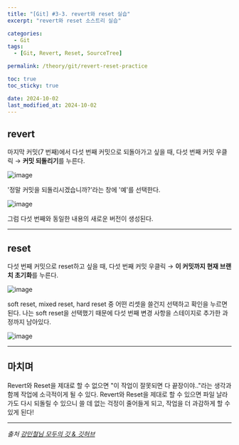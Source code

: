 ```yaml
---
title: "[Git] #3-3. revert와 reset 실습"
excerpt: "revert와 reset 소스트리 실습"

categories:
  - Git
tags:
  - [Git, Revert, Reset, SourceTree]

permalink: /theory/git/revert-reset-practice

toc: true
toc_sticky: true

date: 2024-10-02
last_modified_at: 2024-10-02
---
```


## revert

마지막 커밋(7 번째)에서 다섯 번째 커밋으로 되돌아가고 싶을 때, 다섯 번째 커밋 우클릭 → **커밋 되돌리기**를 누른다. 

![image](https://github.com/user-attachments/assets/f9a07564-3541-4c67-bac1-c41946172a7c)

'정말 커밋을 되돌리시겠습니까?'라는 창에 '예'를 선택한다.

![image](https://github.com/user-attachments/assets/68917d7a-e8f3-4700-83f3-6f9c978c354d)


그럼 다섯 번째와 동일한 내용의 새로운 버전이 생성된다.

---

## reset

다섯 번째 커밋으로 reset하고 싶을 때, 다섯 번째 커밋 우클릭 → **이 커밋까지 현재 브랜치 초기화**를 누른다.

![image](https://github.com/user-attachments/assets/68ff094e-edc1-4b42-a886-4f377b33c650)

soft reset, mixed reset, hard reset 중 어떤 리셋을 쓸건지 선택하고 확인을 누르면 된다. 나는 soft reset을 선택했기 때문에 다섯 번째 변경 사항을 스테이지로 추가한 과정까지 남아있다.

![image](https://github.com/user-attachments/assets/253748d7-36cd-4cdd-aac2-ab50ccd979b3)

---

## 마치며

Revert와 Reset을 제대로 할 수 없으면 "이 작업이 잘못되면 다 끝장이야.."라는 생각과 함께 작업에 소극적이게 될 수 있다. Revert와 Reset을 제대로 할 수 있으면 파일 날라가도 다시 되돌릴 수 있으니 쓸 데 없는 걱정이 줄어들게 되고, 작업을 더 과감하게 할 수 있게 된다!

--- 

*출처*
*[강민철님 모두의 깃 & 깃허브](https://www.inflearn.com/course/%EB%AA%A8%EB%91%90%EC%9D%98-%EA%B9%83-%EA%B9%83%ED%97%88%EB%B8%8C)*